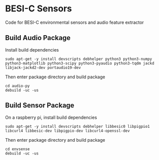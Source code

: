 # BESI-C Sensors
Code for BESI-C environmental sensors and audio feature extractor


## Build Audio Package
Install build dependencies

	sudo apt-get -y install devscripts debhelper python3 python3-numpy python3-matplotlib python3-scipy python3-pyaudio python3-tqdm jackd libjack-jackd2-dev portaudio19-dev

Then enter package directory and build package

	cd audio-py
	debuild -uc -us


## Build Sensor Package
On a raspberry pi, install build dependencies

	sudo apt-get -y install devscripts debhelper libbesic0 libpigpio1 libcurl4 libbesic-dev libpigpio-dev libcurl4-openssl-dev

Then enter package directory and build package

	cd envsense
	debuild -uc -us
